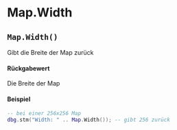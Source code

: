 # Map.Width

## `Map.Width()`

Gibt die Breite der Map zurück

#### Rückgabewert

Die Breite der Map

#### Beispiel

```lua
-- bei einer 256x256 Map
dbg.stm("Width: " .. Map.Width()); -- gibt 256 zurück
```
